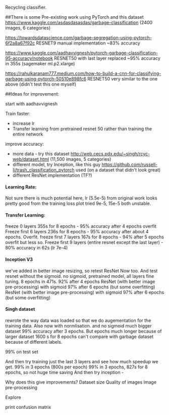 Recycling classifier.

##There is some Pre-existing work using PyTorch and this dataset https://www.kaggle.com/asdasdasasdas/garbage-classification (2400 images, 6 categories)

https://towardsdatascience.com/garbage-segregation-using-pytorch-6f2a8a67f92c
    RESNET9 manual implementation  ~83% accuracy
    
https://www.kaggle.com/aadhavvignesh/pytorch-garbage-classification-95-accuracy/notebook
    RESNET50 with last layer replaced ~95% accuracy in 355s (sagemaker ml.p2.xlarge)
    
https://rahulkaranam777.medium.com/how-to-build-a-cnn-for-classifying-garbage-using-pytorch-50510e898fc6
    RESNET50 very similar to the one above (didn't test this one myself)
    

    
##Ideas for improvement:

start with aadhavvignesh

Train faster:
* increase lr
* Transfer learning from pretrained resnet 50 rather than training the entire network

improve accuracy:
* more data - try this dataset http://web.cecs.pdx.edu/~singh/rcyc-web/dataset.html (11,500 images, 5 categories)
* different model, try Inception, like this guy https://github.com/russell-li/trash_classification_pytorch used (on a dataset that didn't look great)
* different ResNet implementation (TF?)


####  Learning Rate:
Not sure there is much potential here, lr (5.5e-5) from original work looks pretty good from the training loss plot
tried 9e-5, 15e-5 both unstable.


#### Transfer Learning:
freeze 0 layers 355s for 8 epochs - 95% accuracy after 4 epochs overfit 
Freeze first 6 layers 236s for 8 epochs - 95% accuracy after about 4 epochs.  Overfit.
freeze first 7 layers 167s for 8 epochs - 94% after 5 epochs overfit but less so.
Freeze first 9 layers (entire resnet except the last layer) - 80% accuracy in 62s (lr 7e-4)


#### Inception V3
we've added in better image resizing, so retest ResNet Now too.  And test resnet without the sigmoid.
no sigmoid, pretrained model, all layers fine tuning. 8 epochs in 471s. 92% after 4 epochs
ResNet (with better image pre-processing) with sigmoid 97% after 6 epochs (but some overfitting)
ResNet (with better image pre-processing) with sigmoid 97% after 6 epochs (but some overfitting)


#### Singh dataset
rewrote the way data was loaded so that we do augementation for the training data.  Also now with normlisation.  and no sigmoid
much bigger dataset 99% accuracy after 3 epochs.  But epochs much longer because of larger dataset 1600 s for 8 epochs
can't compare with garbage dataset because of different labels.

99% on test set

And then try training just the last 3 layers and see how much speedup we get. 99% in 3 epochs (800s per epoch)
99% in 3 epochs, 827s for 8 epochs, so not huge time saving
And then try inception - 

Why does this give improvements?
Dataset size
Quality of images
Image pre-processing

Explore

print confusion matrix